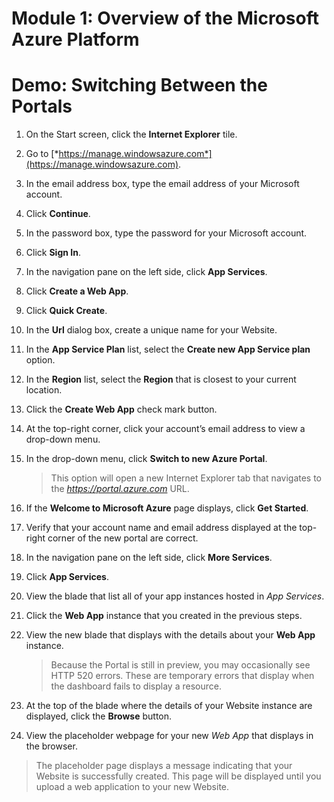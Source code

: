 # Module 1: Overview of the Microsoft Azure Platform

# Demo: Switching Between the Portals

1.  On the Start screen, click the **Internet Explorer** tile.

1.  Go to [*https://manage.windowsazure.com*](https://manage.windowsazure.com).

1.  In the email address box, type the email address of your Microsoft account.

1.  Click **Continue**.

1.  In the password box, type the password for your Microsoft account.

1.  Click **Sign In**.

1.  In the navigation pane on the left side, click **App Services**.

1.  Click **Create a Web App**.

1.  Click **Quick Create**.

1. In the **Url** dialog box, create a unique name for your Website.

1. In the **App Service Plan** list, select the **Create new App Service plan** option.

1. In the **Region** list, select the **Region** that is closest to your current location.

1. Click the **Create Web App** check mark button.

1. At the top-right corner, click your account’s email address to view a drop-down menu.

1. In the drop-down menu, click **Switch to new Azure Portal**.

	> This option will open a new Internet Explorer tab that navigates to the *https://portal.azure.com* URL.

1.  If the **Welcome to Microsoft Azure** page displays, click **Get Started**.

1.  Verify that your account name and email address displayed at the top-right corner of the new portal are correct.

1.  In the navigation pane on the left side, click **More Services**.

1.  Click **App Services**.

1.  View the blade that list all of your app instances hosted in *App Services*.

1.  Click the **Web App** instance that you created in the previous steps.

1.  View the new blade that displays with the details about your **Web App** instance.

	> Because the Portal is still in preview, you may occasionally see HTTP 520 errors. These are temporary errors that display when the dashboard fails to display a resource.

1.  At the top of the blade where the details of your Website instance are displayed, click the **Browse** button.

1.	View the placeholder webpage for your new *Web App* that displays in the browser.

  > The placeholder page displays a message indicating that your Website is successfully created. This page will be displayed until you upload a web application to your new Website.
